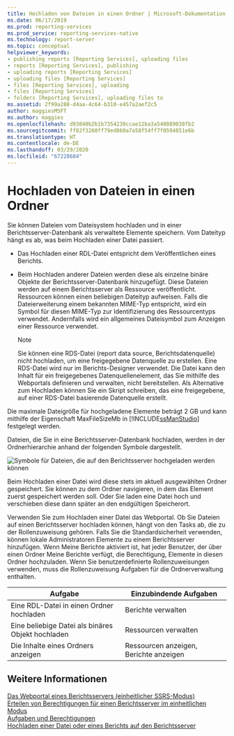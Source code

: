 ```yaml
---
title: Hochladen von Dateien in einen Ordner | Microsoft-Dokumentation
ms.date: 06/17/2019
ms.prod: reporting-services
ms.prod_service: reporting-services-native
ms.technology: report-server
ms.topic: conceptual
helpviewer_keywords:
- publishing reports [Reporting Services], uploading files
- reports [Reporting Services], publishing
- uploading reports [Reporting Services]
- uploading files [Reporting Services]
- files [Reporting Services], uploading
- files [Reporting Services]
- folders [Reporting Services], uploading files to
ms.assetid: 2f99a288-d4aa-4c64-b310-e457a2aef2c5
author: maggiesMSFT
ms.author: maggies
ms.openlocfilehash: d93840b2b1b7354238ccae12ba3a540889038fb2
ms.sourcegitcommit: ff82f3260ff79ed860a7a58f54ff7f0594851e6b
ms.translationtype: HT
ms.contentlocale: de-DE
ms.lasthandoff: 03/29/2020
ms.locfileid: "67228684"
---
```

# <a name="upload-files-to-a-folder"></a>Hochladen von Dateien in einen Ordner
  Sie können Dateien vom Dateisystem hochladen und in einer Berichtsserver-Datenbank als verwaltete Elemente speichern. Vom Dateityp hängt es ab, was beim Hochladen einer Datei passiert.  
  
-   Das Hochladen einer RDL-Datei entspricht dem Veröffentlichen eines Berichts.  
  
-   Beim Hochladen anderer Dateien werden diese als einzelne binäre Objekte der Berichtsserver-Datenbank hinzugefügt. Diese Dateien werden auf einem Berichtsserver als Ressource veröffentlicht. Ressourcen können einen beliebigen Dateityp aufweisen. Falls die Dateierweiterung einem bekannten MIME-Typ entspricht, wird ein Symbol für diesen MIME-Typ zur Identifizierung des Ressourcentyps verwendet. Andernfalls wird ein allgemeines Dateisymbol zum Anzeigen einer Ressource verwendet.  
  
    >[!NOTE]  
    >Sie können eine RDS-Datei (report data source, Berichtsdatenquelle) nicht hochladen, um eine freigegebene Datenquelle zu erstellen. Eine RDS-Datei wird nur im Berichts-Designer verwendet. Die Datei kann den Inhalt für ein freigegebenes Datenquellenelement, das Sie mithilfe des Webportals definieren und verwalten, nicht bereitstellen. Als Alternative zum Hochladen können Sie ein Skript schreiben, das eine freigegebene, auf einer RDS-Datei basierende Datenquelle erstellt.  
  
 Die maximale Dateigröße für hochgeladene Elemente beträgt 2 GB und kann mithilfe der Eigenschaft MaxFileSizeMb in [!INCLUDE[ssManStudio](../../includes/ssmanstudio-md.md)] festgelegt werden.  
  
 Dateien, die Sie in eine Berichtsserver-Datenbank hochladen, werden in der Ordnerhierarchie anhand der folgenden Symbole dargestellt.  
  
  ![Symbole für Dateien, die auf den Berichtsserver hochgeladen werden können](../../reporting-services/report-server/media/upload-files-to-a-folder/report-server-uploadable-file-icons.png)
  
 Beim Hochladen einer Datei wird diese stets im aktuell ausgewählten Ordner gespeichert. Sie können zu dem Ordner navigieren, in dem das Element zuerst gespeichert werden soll. Oder Sie laden eine Datei hoch und verschieben diese dann später an den endgültigen Speicherort.  
  
 Verwenden Sie zum Hochladen einer Datei das Webportal. Ob Sie Dateien auf einen Berichtsserver hochladen können, hängt von den Tasks ab, die zu der Rollenzuweisung gehören. Falls Sie die Standardsicherheit verwenden, können lokale Administratoren Elemente zu einem Berichtsserver hinzufügen. Wenn Meine Berichte aktiviert ist, hat jeder Benutzer, der über einen Ordner Meine Berichte verfügt, die Berechtigung, Elemente in diesen Ordner hochzuladen. Wenn Sie benutzerdefinierte Rollenzuweisungen verwenden, muss die Rollenzuweisung Aufgaben für die Ordnerverwaltung enthalten.  
  
|Aufgabe|Einzubindende Aufgaben|  
|----------------|-------------------------|  
|Eine RDL-Datei in einen Ordner hochladen|Berichte verwalten|  
|Eine beliebige Datei als binäres Objekt hochladen|Ressourcen verwalten|  
|Die Inhalte eines Ordners anzeigen|Ressourcen anzeigen, Berichte anzeigen|  
  
## <a name="see-also"></a>Weitere Informationen  
 [Das Webportal eines Berichtsservers (einheitlicher SSRS-Modus)](../../reporting-services/web-portal-ssrs-native-mode.md)  
 [Erteilen von Berechtigungen für einen Berichtsserver im einheitlichen Modus](../../reporting-services/security/granting-permissions-on-a-native-mode-report-server.md)   
 [Aufgaben und Berechtigungen](../../reporting-services/security/tasks-and-permissions.md)   
 [Hochladen einer Datei oder eines Berichts auf den Berichtsserver](../../reporting-services/reports/upload-a-file-or-report-report-manager.md)   
  